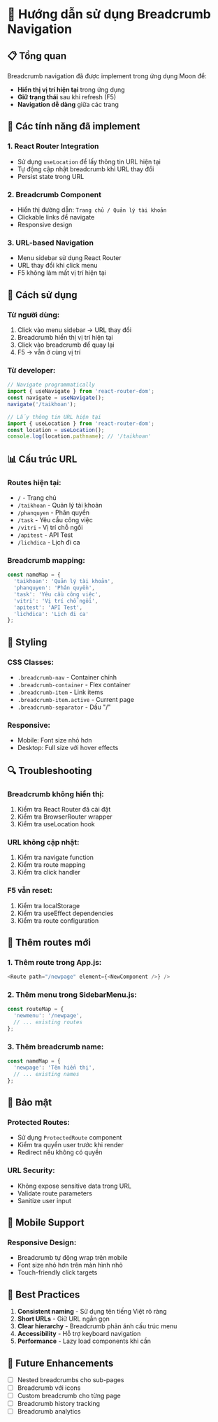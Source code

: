 # 🍞 Hướng dẫn sử dụng Breadcrumb Navigation

## 📋 Tổng quan
Breadcrumb navigation đã được implement trong ứng dụng Moon để:
- **Hiển thị vị trí hiện tại** trong ứng dụng
- **Giữ trạng thái** sau khi refresh (F5)
- **Navigation dễ dàng** giữa các trang

## 🔧 Các tính năng đã implement

### 1. **React Router Integration**
- Sử dụng `useLocation` để lấy thông tin URL hiện tại
- Tự động cập nhật breadcrumb khi URL thay đổi
- Persist state trong URL

### 2. **Breadcrumb Component**
- Hiển thị đường dẫn: `Trang chủ / Quản lý tài khoản`
- Clickable links để navigate
- Responsive design

### 3. **URL-based Navigation**
- Menu sidebar sử dụng React Router
- URL thay đổi khi click menu
- F5 không làm mất vị trí hiện tại

## 🚀 Cách sử dụng

### **Từ người dùng:**
1. Click vào menu sidebar → URL thay đổi
2. Breadcrumb hiển thị vị trí hiện tại
3. Click vào breadcrumb để quay lại
4. F5 → vẫn ở cùng vị trí

### **Từ developer:**
```javascript
// Navigate programmatically
import { useNavigate } from 'react-router-dom';
const navigate = useNavigate();
navigate('/taikhoan');

// Lấy thông tin URL hiện tại
import { useLocation } from 'react-router-dom';
const location = useLocation();
console.log(location.pathname); // '/taikhoan'
```

## 📊 Cấu trúc URL

### **Routes hiện tại:**
- `/` - Trang chủ
- `/taikhoan` - Quản lý tài khoản
- `/phanquyen` - Phân quyền
- `/task` - Yêu cầu công việc
- `/vitri` - Vị trí chỗ ngồi
- `/apitest` - API Test
- `/lichdica` - Lịch đi ca

### **Breadcrumb mapping:**
```javascript
const nameMap = {
  'taikhoan': 'Quản lý tài khoản',
  'phanquyen': 'Phân quyền',
  'task': 'Yêu cầu công việc',
  'vitri': 'Vị trí chỗ ngồi',
  'apitest': 'API Test',
  'lichdica': 'Lịch đi ca'
};
```

## 🎨 Styling

### **CSS Classes:**
- `.breadcrumb-nav` - Container chính
- `.breadcrumb-container` - Flex container
- `.breadcrumb-item` - Link items
- `.breadcrumb-item.active` - Current page
- `.breadcrumb-separator` - Dấu "/"

### **Responsive:**
- Mobile: Font size nhỏ hơn
- Desktop: Full size với hover effects

## 🔍 Troubleshooting

### **Breadcrumb không hiển thị:**
1. Kiểm tra React Router đã cài đặt
2. Kiểm tra BrowserRouter wrapper
3. Kiểm tra useLocation hook

### **URL không cập nhật:**
1. Kiểm tra navigate function
2. Kiểm tra route mapping
3. Kiểm tra click handler

### **F5 vẫn reset:**
1. Kiểm tra localStorage
2. Kiểm tra useEffect dependencies
3. Kiểm tra route configuration

## 📝 Thêm routes mới

### **1. Thêm route trong App.js:**
```javascript
<Route path="/newpage" element={<NewComponent />} />
```

### **2. Thêm menu trong SidebarMenu.js:**
```javascript
const routeMap = {
  'newmenu': '/newpage',
  // ... existing routes
};
```

### **3. Thêm breadcrumb name:**
```javascript
const nameMap = {
  'newpage': 'Tên hiển thị',
  // ... existing names
};
```

## 🔐 Bảo mật

### **Protected Routes:**
- Sử dụng `ProtectedRoute` component
- Kiểm tra quyền user trước khi render
- Redirect nếu không có quyền

### **URL Security:**
- Không expose sensitive data trong URL
- Validate route parameters
- Sanitize user input

## 📱 Mobile Support

### **Responsive Design:**
- Breadcrumb tự động wrap trên mobile
- Font size nhỏ hơn trên màn hình nhỏ
- Touch-friendly click targets

## 🎯 Best Practices

1. **Consistent naming** - Sử dụng tên tiếng Việt rõ ràng
2. **Short URLs** - Giữ URL ngắn gọn
3. **Clear hierarchy** - Breadcrumb phản ánh cấu trúc menu
4. **Accessibility** - Hỗ trợ keyboard navigation
5. **Performance** - Lazy load components khi cần

## 🔄 Future Enhancements

- [ ] Nested breadcrumbs cho sub-pages
- [ ] Breadcrumb với icons
- [ ] Custom breadcrumb cho từng page
- [ ] Breadcrumb history tracking
- [ ] Breadcrumb analytics 